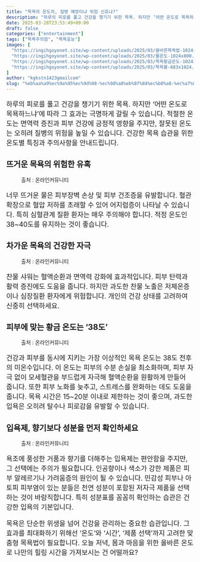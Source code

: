 ```yaml
---
title: "목욕의 온도차, 질병 예방이냐 위험 신호냐?"
description: "하루의 피로를 풀고 건강을 챙기기 위한 목욕. 하지만 ‘어떤 온도로 목욕하느냐’에 따라 그 효과는 극명하게 갈릴 수 있습니다. 적절한 온도는 면역력 증진과 피부 건강에 긍정적 영향을 주지만, 잘못된 온도는 오히려 질병의 위험을 높일 수 있습니다. 건강한 목욕 습관을 위"
date: 2025-03-28T23:53:49+09:00
draft: false
categories: ["entertainment"]
tags: ["목욕주의점", "목욕효능"]
images: [
  "https://ingihgoyonet.site/wp-content/uploads/2025/03/올바른목욕법-1024x683.jpg"
  "https://ingihgoyonet.site/wp-content/uploads/2025/03/물온도-1024x800.jpg"
  "https://ingihgoyonet.site/wp-content/uploads/2025/03/목욕황금온도-1024x696.jpg"
  "https://ingihgoyonet.site/wp-content/uploads/2025/03/목욕물-683x1024.jpg"
]
author: "kgkstn1423gmailcom"
slug: "%eb%aa%a9%ec%9a%95%ec%9d%98-%ec%98%a8%eb%8f%84%ec%b0%a8-%ec%a7%88%eb%b3%91-%ec%98%88%eb%b0%a9%ec%9d%b4%eb%83%90-%ec%9c%84%ed%97%98-%ec%8b%a0%ed%98%b8%eb%83%90"
---
```


<p style="font-size:18px">하루의 피로를 풀고 건강을 챙기기 위한 목욕. 하지만 ‘어떤 온도로 목욕하느냐’에 따라 그 효과는 극명하게 갈릴 수 있습니다. 적절한 온도는 면역력 증진과 피부 건강에 긍정적 영향을 주지만, 잘못된 온도는 오히려 질병의 위험을 높일 수 있습니다. 건강한 목욕 습관을 위한 온도별 특징과 주의사항을 안내드립니다.</p> <h2 >뜨거운 목욕의 위험한 유혹</h2> <figure ><img src="https://ingihgoyonet.site/wp-content/uploads/2025/03/올바른목욕법-1024x683.jpg" alt="" style="aspect-ratio:16/9;object-fit:cover"/><figcaption >출처 : 온라인커뮤니티</figcaption></figure> <p style="font-size:18px">너무 뜨거운 물은 피부장벽 손상 및 피부 건조증을 유발합니다. 혈관 확장으로 혈압 저하를 초래할 수 있어 어지럼증이 나타날 수 있습니다. 특히 심혈관계 질환 환자는 매우 주의해야 합니다. 적정 온도인 38~40도를 유지하는 것이 좋습니다.</p> <h2 >차가운 목욕의 건강한 자극</h2> <figure ><img src="https://ingihgoyonet.site/wp-content/uploads/2025/03/물온도-1024x800.jpg" alt="" style="aspect-ratio:16/9;object-fit:cover"/><figcaption >출처 : 온라인커뮤니티</figcaption></figure> <p style="font-size:18px">찬물 샤워는 혈액순환과 면역력 강화에 효과적입니다. 피부 탄력과 활력 증진에도 도움을 줍니다. 하지만 과도한 찬물 노출은 저체온증이나 심장질환 환자에게 위험합니다. 개인의 건강 상태를 고려하여 신중히 선택하세요.</p> <h2 >피부에 맞는 황금 온도는 ‘38도’</h2> <figure ><img src="https://ingihgoyonet.site/wp-content/uploads/2025/03/목욕황금온도-1024x696.jpg" alt="" style="aspect-ratio:16/9;object-fit:cover"/><figcaption >출처 : 온라인커뮤니티</figcaption></figure> <p style="font-size:18px">건강과 피부를 동시에 지키는 가장 이상적인 목욕 온도는 38도 전후의 미온수입니다. 이 온도는 피부의 수분 손실을 최소화하며, 피부 자극 없이 모세혈관을 부드럽게 자극해 혈액순환을 원활하게 만들어 줍니다. 또한 피부 노화를 늦추고, 스트레스를 완화하는 데도 도움을 줍니다. 목욕 시간은 15~20분 이내로 제한하는 것이 좋으며, 과도한 입욕은 오히려 탈수나 피로감을 유발할 수 있습니다.</p> <h2 >입욕제, 향기보다 성분을 먼저 확인하세요</h2> <figure ><img src="https://ingihgoyonet.site/wp-content/uploads/2025/03/목욕물-683x1024.jpg" alt="" style="aspect-ratio:16/9;object-fit:cover"/><figcaption >출처 : 온라인커뮤니티</figcaption></figure> <p style="font-size:18px">욕조에 풍성한 거품과 향기를 더해주는 입욕제는 편안함을 주지만, 그 선택에는 주의가 필요합니다. 인공향이나 색소가 강한 제품은 피부 알레르기나 가려움증의 원인이 될 수 있습니다. 민감성 피부나 아토피 피부염이 있는 분들은 천연 성분이 포함된 저자극 제품을 선택하는 것이 바람직합니다. 특히 성분표를 꼼꼼히 확인하는 습관은 건강한 입욕의 기본입니다.</p> <p style="font-size:18px">목욕은 단순한 위생을 넘어 건강을 관리하는 중요한 습관입니다. 그 효과를 최대화하기 위해선 ‘온도’와 ‘시간’, ‘제품 선택’까지 고려한 맞춤형 목욕법이 필요합니다. 오늘 저녁, 몸과 마음을 위한 올바른 온도로 나만의 힐링 시간을 가져보시는 건 어떨까요?</p>